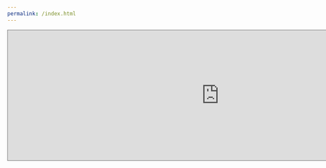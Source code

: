 ```yaml
---
permalink: /index.html
---
```


<iframe src="https://calendar.google.com/calendar/embed?height=300&amp;wkst=2&amp;bgcolor=%234285F4&amp;ctz=Asia%2FAlmaty&amp;src=bTgycGljb3NhNjl2NDU4NDVqYjl2M2hwOHNAZ3JvdXAuY2FsZW5kYXIuZ29vZ2xlLmNvbQ&amp;color=%23039BE5&amp;showPrint=0&amp;showDate=1&amp;showNav=0&amp;showTitle=0&amp;showTabs=0&amp;showCalendars=0&amp;showTz=0&amp;title" style="border:solid 1px #777" width="970" height="300" frameborder="0" scrolling="no"></iframe>
